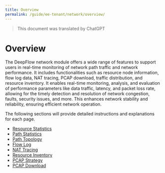 ```yaml
---
title: Overview
permalink: /guide/ee-tenant/network/overview/
---
```


> This document was translated by ChatGPT

# Overview

The DeepFlow network module offers a wide range of features to support users in real-time monitoring of network path traffic and network performance. It includes functionalities such as resource node information, flow log data, NAT tracing, PCAP download, traffic distribution, and resource inventory. It enables real-time monitoring, analysis, and evaluation of performance parameters like data traffic, latency, and packet loss rate, allowing for the timely detection and resolution of network congestion, faults, security issues, and more. This enhances network stability and reliability, ensuring efficient network operation.

The following sections will provide detailed instructions and explanations for each page.

- [Resource Statistics](./service-statistics/)
- [Path Statistics](./network-path/)
- [Path Topology](./network-map/)
- [Flow Log](./flow-log/)
- [NAT Tracing](./NAT-traversal/)
- [Resource Inventory](./resource-inventory/)
- [PCAP Strategy](./pacp-strategy/)
- [PCAP Download](./pcap-download/)
